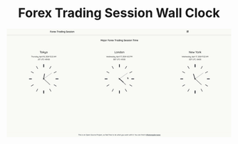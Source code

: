   <h1 style="text-align:center;"> Forex Trading Session Wall Clock </h1>

  ![Forex Clock Demo](/assets/forex-clock.gif)

  